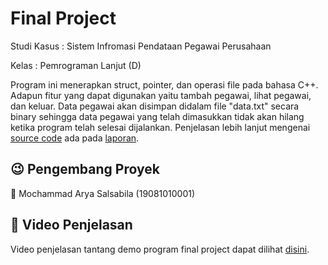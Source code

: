 # Final Project

Studi Kasus : Sistem Infromasi Pendataan Pegawai Perusahaan

Kelas : Pemrograman Lanjut (D)

Program ini menerapkan struct, pointer, dan operasi file pada bahasa C++. Adapun fitur yang dapat digunakan yaitu tambah pegawai, lihat pegawai, dan keluar.
Data pegawai akan disimpan didalam file "data.txt" secara binary sehingga data pegawai yang telah dimasukkan tidak akan hilang ketika program telah selesai dijalankan.
Penjelasan lebih lanjut mengenai [source code](https://github.com/arryaaas/Programming-Algorithms/blob/master/Final%20Project/19081010001_Mochammad_Arya_Salsabila_FP_Pemlan.cpp) 
ada pada [laporan](https://github.com/arryaaas/Programming-Algorithms/blob/master/Final%20Project/19081010001_Mochammad%20Arya%20Salsabila_FP%20Pemlan.pdf).

## :wink: Pengembang Proyek

:boy: Mochammad Arya Salsabila (19081010001)

## :movie_camera: Video Penjelasan 

Video penjelasan tantang demo program final project dapat dilihat [disini](https://youtu.be/mQwKyYcde4U).
